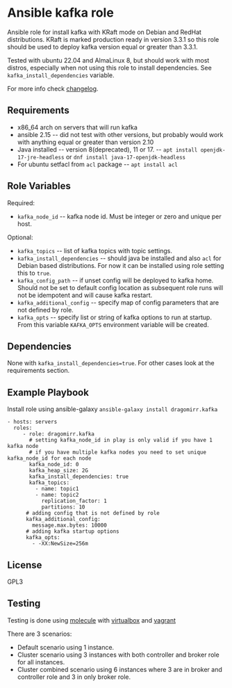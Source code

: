 # Ansible kafka role

Ansible role for install kafka with KRaft mode on Debian and RedHat distributions. KRaft is marked production ready in version 3.3.1 so this role should be used to deploy kafka version equal or greater than 3.3.1.

Tested with ubuntu 22.04 and AlmaLinux 8, but should work with most distros, especially when not using this role to install dependencies. See `kafka_install_dependencies` variable.

For more info check [changelog](./CHANGELOG.md).

## Requirements

* x86_64 arch on servers that will run kafka
* ansible 2.15 -- did not test with other versions, but probably would work with anything equal or greater than version 2.10
* Java installed -- version 8(deprecated), 11 or 17. -- `apt install openjdk-17-jre-headless` or `dnf install java-17-openjdk-headless`
* For ubuntu setfacl from `acl` package -- `apt install acl`

## Role Variables

Required:

  * `kafka_node_id` -- kafka node id. Must be integer or zero and unique per host.

Optional:

  * `kafka_topics` -- list of kafka topics with topic settings.
  * `kafka_install_dependencies` -- should java be installed and also `acl` for Debian based distributions. For now it can be installed using role setting this to `true`.
  * `kafka_config_path` -- if unset config will be deployed to kafka home. Should not be set to default config location as subsequent role runs will not be idempotent and will cause kafka restart.
  * `kafka_additional_config` -- specify map of config parameters that are not defined by role.
  * `kafka_opts` -- specify list or string of kafka options to run at startup. From this variable `KAFKA_OPTS` environment variable will be created.

## Dependencies

None with `kafka_install_dependencies=true`. For other cases look at the requirements section.

## Example Playbook

Install role using ansible-galaxy `ansible-galaxy install dragomirr.kafka`


    - hosts: servers
      roles:
         - role: dragomirr.kafka
           # setting kafka_node_id in play is only valid if you have 1 kafka node
           # if you have multiple kafka nodes you need to set unique kafka_node_id for each node
           kafka_node_id: 0
           kafka_heap_size: 2G
           kafka_install_dependencies: true
           kafka_topics:
             - name: topic1
             - name: topic2
               replication_factor: 1
               partitions: 10
          # adding config that is not defined by role
          kafka_additional_config:
            message.max.bytes: 10000
          # adding kafka startup options
          kafka_opts:
            - -XX:NewSize=256m

## License

GPL3

## Testing

Testing is done using [molecule](https://molecule.readthedocs.io/) with [virtualbox](https://www.virtualbox.org/) and [vagrant](https://www.vagrantup.com/)

There are 3 scenarios:

  * Default scenario using 1 instance.
  * Cluster scenario using 3 instances with both controller and broker role for all instances.
  * Cluster combined scenario using 6 instances where 3 are in broker and controller role and 3 in only broker role.
